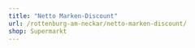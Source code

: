 ```yaml
---
title: "Netto Marken-Discount"
url: /rottenburg-am-neckar/netto-marken-discount/
shop: Supermarkt
---
```

